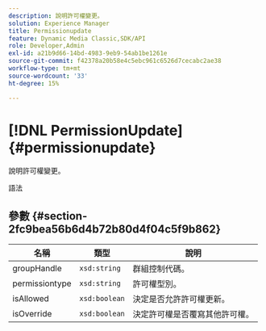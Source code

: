 ```yaml
---
description: 說明許可權變更。
solution: Experience Manager
title: Permissionupdate
feature: Dynamic Media Classic,SDK/API
role: Developer,Admin
exl-id: a21b9d66-14bd-4983-9eb9-54ab1be1261e
source-git-commit: f42378a20b58e4c5ebc961c6526d7cecabc2ae38
workflow-type: tm+mt
source-wordcount: '33'
ht-degree: 15%

---
```


# [!DNL PermissionUpdate]{#permissionupdate}

說明許可權變更。

語法

## 參數 {#section-2fc9bea56b6d4b72b80d4f04c5f9b862}

| 名稱 | 類型 | 說明 |
|---|---|---|
| groupHandle | `xsd:string` | 群組控制代碼。 |
| permissiontype | `xsd:string` | 許可權型別。 |
| isAllowed | `xsd:boolean` | 決定是否允許許可權更新。 |
| isOverride | `xsd:boolean` | 決定許可權是否覆寫其他許可權。 |
